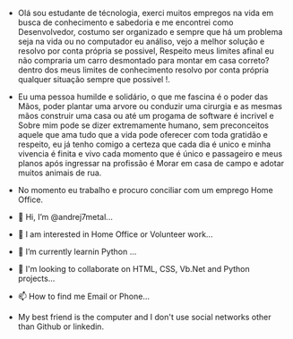 - Olá sou estudante de técnologia, exerci muitos empregos na vida em busca de conhecimento e sabedoria e me encontrei como Desenvolvedor, costumo ser organizado e sempre   que há um problema seja na vida ou no computador eu análiso, vejo a melhor solução e resolvo por conta própria se possivel, Respeito meus limites afinal eu não
  compraria um carro desmontado para montar em casa correto? dentro dos meus limites de conhecimento resolvo por conta própria qualquer situação sempre que possivel !.
- Eu uma pessoa humilde e solidário, o que me fascina é o poder das Mãos, poder plantar uma arvore ou  conduzir uma cirurgia e as mesmas mãos construir uma casa ou até um progama de software é incrivel e Sobre mim pode se dizer extremamente humano, sem preconceitos aquele que ama tudo que a vida pode oferecer com toda gratidão  e respeito, eu já tenho comigo a certeza que cada dia é unico e minha vivencia é finita e vivo cada momento que é único e passageiro e meus planos após ingressar na profissão é Morar em casa de campo e adotar muitos animais de rua.

- No momento eu trabalho e procuro conciliar com um emprego Home Office.

- 👋 Hi, I’m @andrej7metal...
- 👀 I am interested in Home Office or Volunteer work...
- 🌱 I’m currently learnin Python ...
- 💞️ I'm looking to collaborate on HTML, CSS, Vb.Net and Python projects...
- 📫 How to find me Email or Phone...
- My best friend is the computer and I don't use social networks other than Github or linkedin.

<!---
andrej7metal/andrej7metal is a ✨ special ✨ repository because its `README.md` (this file) appears on your GitHub profile.
You can click the Preview link to take a look at your changes.
--->
